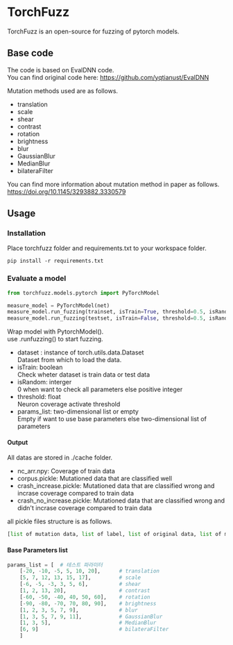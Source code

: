 # TorchFuzz

TorchFuzz is an open-source for fuzzing of pytorch models.

## Base code

The code is based on EvalDNN code.  
You can find original code here: https://github.com/yqtianust/EvalDNN  
  
Mutation methods used are as follows. 
- translation
- scale
- shear
- contrast
- rotation
- brightness
- blur
- GaussianBlur
- MedianBlur
- bilateraFilter
  
You can find more information about mutation method in paper as follows.
https://doi.org/10.1145/3293882.3330579

## Usage

### Installation

Place torchfuzz folder and requirements.txt to your workspace folder.

```
pip install -r requirements.txt
```

### Evaluate a model

```python
from torchfuzz.models.pytorch import PyTorchModel

measure_model = PyTorchModel(net)
measure_model.run_fuzzing(trainset, isTrain=True, threshold=0.5, isRandom=0)
measure_model.run_fuzzing(testset, isTrain=False, threshold=0.5, isRandom=0)
```

Wrap model with PytorchModel().  
use .runfuzzing() to start fuzzing.

- dataset : instance of torch.utils.data.Dataset  
    Dataset from which to load the data.  
- isTrain: boolean  
    Check wheter dataset is train data or test data  
- isRandom: interger  
    0 when want to check all parameters else positive integer  
- threshold: float  
    Neuron coverage activate threshold  
- params_list: two-dimensional list or empty  
    Empty if want to use base parameters else two-dimensional list of parameters

#### Output
All datas are stored in ./cache folder.

- nc_arr.npy: Coverage of train data  
- corpus.pickle: Mutationed data that are classified well  
- crash_increase.pickle: Mutationed data that are classified wrong and incrase coverage compared to train data  
- crash_no_increase.pickle: Mutationed data that are classified wrong and didn't incrase coverage compared to train data

all pickle files structure is as follows.
```python
[list of mutation data, list of label, list of original data, list of mutation parameter]
```

#### Base Parameters list
```python
params_list = [  # 테스트 파라미터
    [-20, -10, -5, 5, 10, 20],      # translation
    [5, 7, 12, 13, 15, 17],         # scale
    [-6, -5, -3, 3, 5, 6],          # shear
    [1, 2, 13, 20],                 # contrast
    [-60, -50, -40, 40, 50, 60],    # rotation
    [-90, -80, -70, 70, 80, 90],    # brightness
    [1, 2, 3, 5, 7, 9],             # blur
    [1, 3, 5, 7, 9, 11],            # GaussianBlur
    [1, 3, 5],                      # MedianBlur
    [6, 9]                          # bilateraFilter
    ]
```